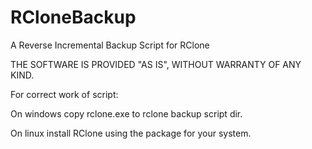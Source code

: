 # RCloneBackup

A Reverse Incremental Backup Script for RClone

THE SOFTWARE IS PROVIDED "AS IS", WITHOUT WARRANTY OF ANY KIND.

For correct work of script:

On windows copy rclone.exe to rclone backup script dir.

On linux install RClone using the package for your system.
